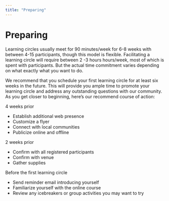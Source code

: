 ```yaml
---
title: "Preparing"
---
```

# Preparing

Learning circles usually meet for 90 minutes/week for 6-8 weeks with between 4-15 participants, though this model is flexible. Facilitating a learning circle will require between 2 -3 hours hours/week, most of which is spent with participants. But the actual time commitment varies depending on what exactly what you want to do. 

We recommend that you schedule your first learning circle for at least six weeks in the future. This will provide you ample time to promote your learning circle and address any outstanding questions with our community. As you get closer to beginning, here’s our recommend course of action:

4 weeks prior
- Establish additional web presence
- Customize a flyer
- Connect with local communities
- Publicize online and offline

2 weeks prior
- Confirm with all registered participants
- Confirm with venue
- Gather supplies

Before the first learning circle
- Send reminder email introducing yourself
- Familiarize yourself with the online course
- Review any icebreakers or group activities you may want to try

